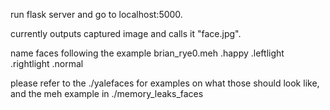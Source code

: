 run flask server and go to localhost:5000.

currently outputs captured image and calls it "face.jpg".

name faces following the example brian_rye0.meh
					   .happy
					   .leftlight
					   .rightlight
					   .normal

please refer to the ./yalefaces for examples on what those should look like, and the meh example in ./memory_leaks_faces
					   